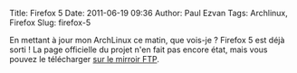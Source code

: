 Title: Firefox 5
Date: 2011-06-19 09:36
Author: Paul Ezvan
Tags: Archlinux, Firefox
Slug: firefox-5

En mettant à jour mon ArchLinux ce matin, que vois-je ? Firefox 5 est
déjà sorti ! La page officielle du projet n'en fait pas encore état,
mais vous pouvez le télécharger [sur le mirroir
FTP](ftp://ftp.mozilla.org/pub/mozilla.org/firefox/releases/5.0/).

